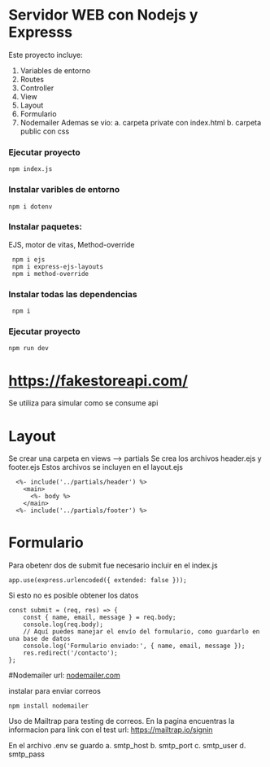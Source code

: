 # Servidor WEB con Nodejs y Expresss
Este proyecto incluye:
1. Variables de entorno
2. Routes
3. Controller
4. View
5. Layout
6. Formulario
7. Nodemailer
Ademas se vio:
a. carpeta private con index.html
b. carpeta public con css



### Ejecutar proyecto
```Shell
npm index.js
```

### Instalar varibles de entorno
``` npm i dotenv ```
### Instalar paquetes:
EJS, motor de vitas, Method-override
``` shell
 npm i ejs
 npm i express-ejs-layouts
 npm i method-override
```
### Instalar todas las dependencias
``` shell
 npm i 
```

### Ejecutar proyecto
``` npm run dev ```

# https://fakestoreapi.com/
Se utiliza para simular como se consume api


# Layout
Se crear una carpeta en views --> partials
Se crea los archivos header.ejs y footer.ejs
Estos archivos se incluyen en el layout.ejs 
```
  <%- include('../partials/header') %>
    <main>
      <%- body %>
    </main>
  <%- include('../partials/footer') %>
```

# Formulario  
Para obetenr dos de submit fue necesario incluir en el index.js
```
app.use(express.urlencoded({ extended: false }));
```
Si esto no es posible obtener los datos
```
const submit = (req, res) => {
    const { name, email, message } = req.body;
    console.log(req.body);
    // Aquí puedes manejar el envío del formulario, como guardarlo en una base de datos
    console.log('Formulario enviado:', { name, email, message });
    res.redirect('/contacto');
};
```

#Nodemailer
url: [nodemailer.com](https://nodemailer.com/)

instalar para enviar correos
```
npm install nodemailer
```
Uso de Mailtrap para testing de correos.  En la pagina encuentras la informacion para link con el test
url: https://mailtrap.io/signin

En el archivo .env se guardo
a. smtp_host
b. smtp_port
c. smtp_user
d. smtp_pass



